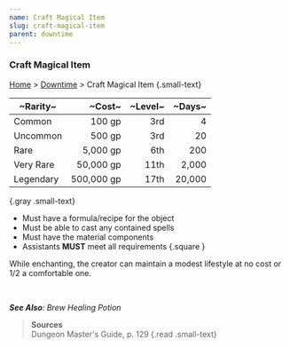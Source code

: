 ```yaml
---
name: Craft Magical Item
slug: craft-magical-item
parent: downtime
---
```

### Craft Magical Item
[Home](dm-operations-center) > [Downtime](downtime) > Craft Magical Item {.small-text}

| ~Rarity~  | ~Cost~     | ~Level~ | ~Days~ |
|-----------|-----------:|--------:|-------:|
| Common    |     100 gp | 3rd     |      4 |
| Uncommon  |     500 gp | 3rd     |     20 |
| Rare      |   5,000 gp | 6th     |    200 |
| Very Rare |  50,000 gp | 11th    |  2,000 |
| Legendary | 500,000 gp | 17th    | 20,000 |  
{.gray .small-text}

- Must have a formula/recipe for the object
- Must be able to cast any contained spells
- Must have the material components
- Assistants **MUST** meet all requirements
{.square    }

While enchanting, the creator can maintain a modest lifestyle at no cost or 1/2 a comfortable one.

<br/>

***See Also**: Brew Healing Potion*

> **Sources** <br/>
> Dungeon Master's Guide, p. 129
{.read .small-text}